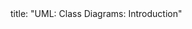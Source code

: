 <frontmatter>
title: "UML: Class Diagrams: Introduction"
</frontmatter>

<include src="container-inPage-asFlat.md" boilerplate />